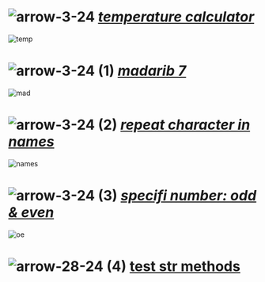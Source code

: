 # ![arrow-3-24](https://github.com/yasinnorozzadeh/python-course2/assets/88095232/a6cc7845-d8bc-461f-8817-77c92b9e52cd) [*__temperature calculator__*](https://github.com/yasinnorozzadeh/python-course2/blob/main/assignment%2005/practice/temp_calculator.py)
![temp](https://github.com/yasinnorozzadeh/python-course2/assets/88095232/3703d26a-e50f-4e5f-8191-838ff5ebc3ee)
# ![arrow-3-24 (1)](https://github.com/yasinnorozzadeh/python-course2/assets/88095232/f0371ada-8af1-42d7-b1fb-ed1a853178c6) [*__madarib 7__*](https://github.com/yasinnorozzadeh/python-course2/blob/main/assignment%2005/practice/madarib%207.py)
![mad](https://github.com/yasinnorozzadeh/python-course2/assets/88095232/2b19b2db-a97b-4959-b4db-07c77d851211)
# ![arrow-3-24 (2)](https://github.com/yasinnorozzadeh/python-course2/assets/88095232/c18d1bdd-3515-4264-b88d-157ffa075296) [*__repeat character in names__*](https://github.com/yasinnorozzadeh/python-course2/blob/main/assignment%2005/practice/names.py)
![names](https://github.com/yasinnorozzadeh/python-course2/assets/88095232/1df3ab01-17db-466d-82d8-25b1b7ff1522)
# ![arrow-3-24 (3)](https://github.com/yasinnorozzadeh/python-course2/assets/88095232/0d93d176-7096-43a8-b054-a9ca5ebbc268) [*__specifi number: odd & even__*](https://github.com/yasinnorozzadeh/python-course2/blob/main/assignment%2005/practice/specifi%20number.py)
![oe](https://github.com/yasinnorozzadeh/python-course2/assets/88095232/82fd6075-59d5-4d88-b932-831588bd0052)
# ![arrow-28-24 (4)](https://github.com/yasinnorozzadeh/python-course2/assets/88095232/40ab9a13-9283-4975-a660-ef0e7cd663b9) [**test str methods**](https://github.com/yasinnorozzadeh/python-course2/blob/main/assignment%2005/practice/test_python_str_methods.py)
